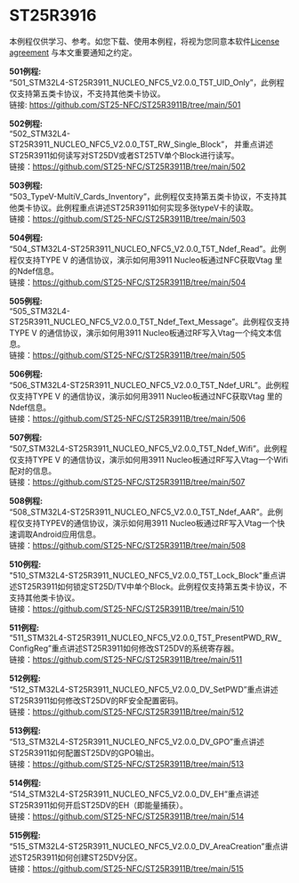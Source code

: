 # ST25R3916
本例程仅供学习、参考。如您下载、使用本例程，将视为您同意本软件[License agreement](https://github.com/ST25-NFC/SOFTWARE-LICENSE-AGREEMENT/blob/main/SLA.pdf) 与本文重要通知之约定。

**501例程:**<br>
“501_STM32L4-ST25R3911_NUCLEO_NFC5_V2.0.0_T5T_UID_Only”，此例程仅支持第五类卡协议，不支持其他类卡协议。<br>
链接: https://github.com/ST25-NFC/ST25R3911B/tree/main/501

**502例程:**<br>
“502_STM32L4-ST25R3911_NUCLEO_NFC5_V2.0.0_T5T_RW_Single_Block”， 并重点讲述ST25R3911如何读写对ST25DV或者ST25TV单个Block进行读写。<br>
链接：https://github.com/ST25-NFC/ST25R3911B/tree/main/502

**503例程:**<br>
“503_TypeV-MultiV_Cards_Inventory”，此例程仅支持第五类卡协议，不支持其他类卡协议。此例程重点讲述ST25R3911如何实现多张typeV卡的读取。<br>
链接：https://github.com/ST25-NFC/ST25R3911B/tree/main/503

**504例程:**<br>
“504_STM32L4-ST25R3911_NUCLEO_NFC5_V2.0.0_T5T_Ndef_Read”。此例程仅支持TYPE V 的通信协议，演示如何用3911 Nucleo板通过NFC获取Vtag 里的Ndef信息。<br>
链接：https://github.com/ST25-NFC/ST25R3911B/tree/main/504

**505例程:**<br>
“505_STM32L4-ST25R3911_NUCLEO_NFC5_V2.0.0_T5T_Ndef_Text_Message”。此例程仅支持TYPE V 的通信协议，演示如何用3911 Nucleo板通过RF写入Vtag一个纯文本信息。<br>
链接：https://github.com/ST25-NFC/ST25R3911B/tree/main/505

**506例程:**<br>
“506_STM32L4-ST25R3911_NUCLEO_NFC5_V2.0.0_T5T_Ndef_URL”。此例程仅支持TYPE V 的通信协议，演示如何用3911 Nucleo板通过NFC获取Vtag 里的Ndef信息。<br>
链接：https://github.com/ST25-NFC/ST25R3911B/tree/main/506

**507例程:**<br>
“507_STM32L4-ST25R3911_NUCLEO_NFC5_V2.0.0_T5T_Ndef_Wifi”。此例程仅支持TYPE V 的通信协议，演示如何用3911 Nucleo板通过RF写入Vtag一个Wifi配对的信息。<br>
链接：https://github.com/ST25-NFC/ST25R3911B/tree/main/507

**508例程:**<br>
“508_STM32L4-ST25R3911_NUCLEO_NFC5_V2.0.0_T5T_Ndef_AAR”。此例程仅支持TYPEV的通信协议，演示如何用3911 Nucleo板通过RF写入Vtag一个快速调取Android应用信息。<br>
链接：https://github.com/ST25-NFC/ST25R3911B/tree/main/508

**510例程:**<br>
"510_STM32L4-ST25R3911_NUCLEO_NFC5_V2.0.0_T5T_Lock_Block"重点讲述ST25R3911如何锁定ST25D/TV中单个Block。此例程仅支持第五类卡协议，不支持其他类卡协议。<br>
链接：https://github.com/ST25-NFC/ST25R3911B/tree/main/510

**511例程:**<br>
“511_STM32L4-ST25R3911_NUCLEO_NFC5_V2.0.0_T5T_PresentPWD_RW_ ConfigReg”重点讲述ST25R3911如何修改ST25DV的系统寄存器。<br>
链接：https://github.com/ST25-NFC/ST25R3911B/tree/main/511

**512例程:**<br>
“512_STM32L4-ST25R3911_NUCLEO_NFC5_V2.0.0_DV_SetPWD”重点讲述ST25R3911如何修改ST25DV的RF安全配置密码。<br>
链接：https://github.com/ST25-NFC/ST25R3911B/tree/main/512

**513例程:**<br>
“513_STM32L4-ST25R3911_NUCLEO_NFC5_V2.0.0_DV_GPO”重点讲述ST25R3911如何配置ST25DV的GPO输出。<br>
链接：https://github.com/ST25-NFC/ST25R3911B/tree/main/513

**514例程:**<br>
“514_STM32L4-ST25R3911_NUCLEO_NFC5_V2.0.0_DV_EH”重点讲述ST25R3911如何开启ST25DV的EH（即能量捕获）。<br>
链接：https://github.com/ST25-NFC/ST25R3911B/tree/main/514

**515例程:**<br>
“515_STM32L4-ST25R3911_NUCLEO_NFC5_V2.0.0_DV_AreaCreation”重点讲述ST25R3911如何创建ST25DV分区。<br>
链接：https://github.com/ST25-NFC/ST25R3911B/tree/main/515
